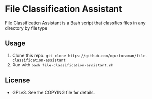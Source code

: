 # File Classification Assistant

File Classification Assistant is a Bash script that classifies files in any directory by file type

## Usage
1. Clone this repo. `git clone https://github.com/oguztoraman/file-classification-assistant`
2. Run with `bash file-classification-assistant.sh`

## License
- GPLv3. See the COPYING file for details.
